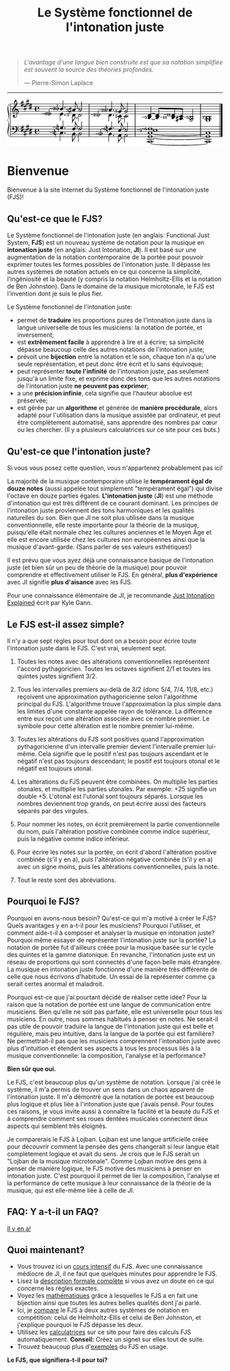 ﻿---
title: Le Système fonctionnel de l'intonation juste
---

> *L'avantage d'une langue bien construite est que sa notation simplifiée est souvent la source des théories profondes.*
>
> — Pierre-Simon Laplace

---

<img src="../assets/impression.png" alt="Voici le FJS!">

# Bienvenue

Bienvenue à la site Internet du Système fonctionnel de l'intonation juste (FJS)!

## Qu'est-ce que le FJS?

Le Système fonctionnel de l'intonation juste (en anglais: Functional Just System, **FJS**) est un nouveau système de notation pour la musique en **intonation juste** (en anglais: Just Intonation, **JI**). Il est basé sur une augmentation de la notation contemporaine de la portée pour pouvoir exprimer toutes les formes possibles de l'intonation juste. Il dépasse les autres systèmes de notation actuels en ce qui concerne la simplicité, l'ingéniosité et la beauté (y compris la notation Helmholtz-Ellis et la notation de Ben Johnston). Dans le domaine de la musique microtonale, le FJS est l'invention dont je suis le plus fier.

Le Système fonctionnel de l'intonation juste:

- permet de **traduire** les proportions pures de l'intonation juste dans la langue universelle de tous les musiciens: la notation de portée, et inversement;
- est **extrêmement facile** à apprendre à lire et à écrire; sa simplicité dépasse beaucoup celle des autres notations de l'intonation juste;
- prévoit une **bijection** entre la notation et le son, chaque ton n'a qu'une seule représentation, et peut donc être écrit et lu sans équivoque;
- peut représenter **toute l'infinité** de l'intonation juste, pas seulement jusqu'à un limite fixe, et exprime donc des tons que les autres notations de l'intonation juste **ne peuvent pas exprimer**;
- a une **précision infinie**, cela signifie que l'hauteur absolue est préservée;
- est gérée par un **algorithme** et générée de **manière procédurale**, alors adapté pour l'utilisation dans la musique assistée par ordinateur, et peut être complètement automatisé, sans apprendre des nombres par cœur ou les chercher. (Il y a plusieurs calculatrices sur ce site pour ces buts.)

## Qu'est-ce que l'intonation juste?

Si vous vous posez cette question, vous n'appartenez probablement pas ici!

La majorité de la musique contemporaine utilise le **tempérament égal de douze notes** (aussi appelée tout simplement "tempérament égal") qui divise l'octave en douze parties égales. **L'intonation juste** (**JI**) est une méthode d'intonation qui est très différent de ce courant dominant. Les principes de l'intonation juste proviennent des tons harmoniques et les qualités naturelles du son. Bien que JI ne soit plus utilisée dans la musique conventionnelle, elle reste importante pour la théorie de la musique, puisqu'elle était normale chez les cultures anciennes et le Moyen Âge et elle est encore utilisée chez les cultures non européennes ainsi que la musique d'avant-garde. (Sans parler de ses valeurs esthétiques!)

Il est prévu que vous ayez déjà une connaissance basique de l'intonation juste (et bien sûr un peu de théorie de la musique) pour pouvoir comprendre et effectivement utiliser le FJS. En général, **plus d'expérience** avec JI signifie **plus d'aisance** avec les FJS.

Pour une connaissance élémentaire de JI, je recommande [Just Intonation Explained](https://www.kylegann.com/tuning.html) écrit par Kyle Gann.

## Le FJS est-il assez simple?

Il n'y a que sept règles pour tout dont on a besoin pour écrire toute l'intonation juste dans le FJS. C'est vrai, seulement sept.

1. Toutes les notes avec des altérations conventionnelles représentent l'accord pythagoricien. Toutes les octaves signifient 2/1 et toutes les quintes justes signifient 3/2.

2. Tous les intervalles premiers au-delà de 3/2 (donc 5/4, 7/4, 11/8, etc.) reçoivent une approximation pythagoricienne selon l'algorithme principal du FJS. L'algorithme trouve l'approximation la plus simple dans les limites d'une constante appelée rayon de tolérance. La différence entre eux reçoit une altération associée avec ce nombre premier. Le symbole pour cette altération est le nombre premier lui-même.

3. Toutes les altérations du FJS sont positives quand l'approximation pythagoricienne d'un intervalle premier devient l'intervalle premier lui-même. Cela signifie que le positif n'est pas toujours ascendant et le négatif n'est pas toujours descendant; le positif est toujours otonal et le négatif est toujours utonal.

4. Les altérations du FJS peuvent être combinées. On multiplie les parties otonales, et multiplie les parties utonales. Par exemple: +25 signifie un double +5. L'otonal est l'utonal sont toujours séparés. Lorsque les nombres deviennent trop grands, on peut écrire aussi des facteurs séparés par des virgules.

5. Pour nommer les notes, on écrit premièrement la partie conventionnelle du nom, puis l'altération positive combinée comme indice supérieur, puis la négative comme indice inférieur.

6. Pour écrire les notes sur la portée, on écrit d'abord l'altération positive combinée (s'il y en a), puis l'altération négative combinée (s'il y en a) avec un signe moins, puis les altérations conventionnelles, puis la note.

7. Tout le reste sont des abréviations.

## Pourquoi le FJS?

Pourquoi en avons-nous besoin? Qu'est-ce qui m'a motivé à créer le FJS? Quels avantages y en a-t-il pour les musiciens? Pourquoi l'utiliser, et comment aide-t-il à composer et analyser la musique en intonation juste? Pourquoi même essayer de représenter l'intonation juste sur la portée? La notation de portée fut d'ailleurs créée pour la musique basée sur le cycle des quintes et la gamme diatonique. En revanche, l'intonation juste est un réseau de proportions qui sont connectés d'une façon belle mais étrangère. La musique en intonation juste fonctionne d'une manière très différente de celle que nous écrivons d'habitude. Un essai de la représenter comme ça serait certes anormal et maladroit.

Pourquoi est-ce que j'ai pourtant décidé de réaliser cette idée? Pour la raison que la notation de portée est une langue de communication entre musiciens. Bien qu'elle ne soit pas parfaite, elle est universelle pour tous les musiciens. En outre, nous sommes habitués à penser en notes. Ne serait-il pas utile de pouvoir traduire la langue de l'intonation juste qui est belle et régulière, mais peu intuitive, dans la langue de la portée qui est familière? Ne permettrait-il pas que les musiciens comprennent l'intonation juste avec plus d'intuition et étendent ses aspects à tous les processus liés à la musique conventionnelle: la composition, l'analyse et la performance?

**Bien sûr que oui.**

Le FJS, c'est beaucoup plus qu'un système de notation. Lorsque j'ai créé le système, il m'a permis de trouver un sens dans un chaos apparent de l'intonation juste. Il m'a démontré que la notation de portée est beaucoup plus logique et plus liée à l'intonation juste que j'avais pensé. Pour toutes ces raisons, je vous invite aussi à connaître la facilité et la beauté du FJS et à comprendre comment ses roues dentées musicales connectent deux aspects qui semblent très éloignés.

Je comparerais le FJS à Lojban. Lojban est une langue artificielle créée pour découvrir comment la pensée des gens changerait si leur langue était complètement logique et avait du sens. Je crois que le FJS serait un "Lojban de la musique microtonale". Comme Lojban motive des gens à penser de manière logique, le FJS motive des musiciens à penser en intonation juste. C'est pourquoi il permet de lier la composition, l'analyse et la performance de cette musique à leur connaissance de la théorie de la musique, qui est elle-même liée à celle de JI.

## FAQ: Y a-t-il un FAQ?

[Il y en a!](faq.html)

## Quoi maintenant?

- Vous trouvez ici un [cours intensif](crash.html) du FJS. Avec une connaissance médiocre de JI, il ne faut que quelques minutes pour apprendre le FJS.
- Lisez la [description formale complète](rules.html) si vous avez un doute en ce qui concerne les règles exactes.
- Voyez les [mathématiques](math.html) grâce à lesquelles le FJS a en fait une bijection ainsi que toutes les autres belles qualités dont j'ai parlé.
- Ici, je [compare](compare.html) le FJS à deux autres systèmes de notation en compétition: celui de Helmholtz-Ellis et celui de Ben Johnston, et j'explique pourquoi le FJS dépasse les deux.
- Utilisez les [calculatrices](calc.html) sur ce site pour faire des calculs FJS automatiquement. **Conseil:** Créez un signet sur elles tout de suite.
- Trouvez beaucoup plus d'[exemples](examples.html) du FJS en usage.

**Le FJS, que signifiera-t-il pour toi?**
